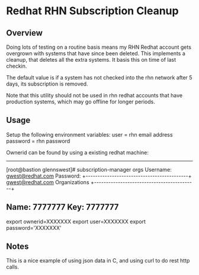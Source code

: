 # Redhat RHN Subscription Cleanup
## Overview
Doing lots of testing on a routine basis means my RHN Redhat account gets 
overgrown with systems that have since been deleted. This implements
a cleanup, that deletes all the extra systems. It basis this on time of last
checkin. 

The default value is if a system has not checked into the rhn network
after 5 days, its subscription is removed.

Note that this utility should not be used in rhn redhat accounts that have
production systems, which may go offline for longer periods.

## Usage
Setup the following environment variables:
user = rhn email address 
password = rhn password

Ownerid can be found by using a existing redhat machine:

-----------------------------------------------------
[root@bastion glennswest]# subscription-manager orgs
Username: gwest@redhat.com
Password: 
+-------------------------------------------+
          gwest@redhat.com Organizations
+-------------------------------------------+

Name: 7777777
Key:  7777777
-----------------------------------------------------


export ownerid=XXXXXXX
export user=XXXXXXX
export password='XXXXXXX'

## Notes
This is a nice example of using json data in C, and using curl to do 
rest http calls.
